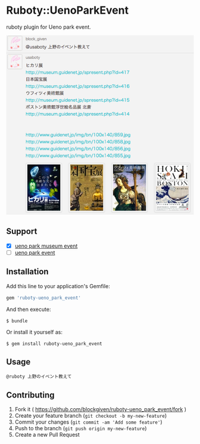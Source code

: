 # Ruboty::UenoParkEvent

ruboty plugin for Ueno park event.

![screenshot](screenshot.png)

## Support

- [x] [ueno park museum event](http://museum.guidenet.jp/)
- [ ] [ueno park event](http://www.kensetsu.metro.tokyo.jp/toubuk/ueno/index_top.html)

## Installation

Add this line to your application's Gemfile:

```ruby
gem 'ruboty-ueno_park_event'
```

And then execute:

    $ bundle

Or install it yourself as:

    $ gem install ruboty-ueno_park_event

## Usage

    @ruboty 上野のイベント教えて

## Contributing

1. Fork it ( https://github.com/blockgiven/ruboty-ueno_park_event/fork )
2. Create your feature branch (`git checkout -b my-new-feature`)
3. Commit your changes (`git commit -am 'Add some feature'`)
4. Push to the branch (`git push origin my-new-feature`)
5. Create a new Pull Request
